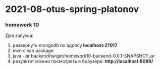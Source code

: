 # 2021-08-otus-spring-platonov 

### homework 10

Для запуска:
1. развернуть mongodb по адресу **localhost:27017**
2. mvn clean package
3. java -jar backend/target/homework10-backend-0.0.1-SNAPSHOT.jar
4. результат можно посмотреть в браузере: **http://localhost:8089/**